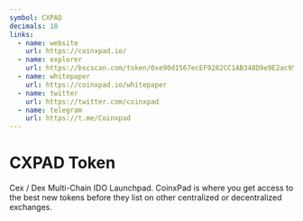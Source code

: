 ```yaml
---
symbol: CXPAD
decimals: 18
links:
  - name: website
    url: https://coinxpad.io/
  - name: explorer
    url: https://bscscan.com/token/0xe90d1567ecEF9282CC1AB348D9e9E2ac95659B99
  - name: whitepaper
    url: https://coinxpad.io/whitepaper
  - name: twitter
    url: https://twitter.com/coinxpad
  - name: telegram
    url: https://t.me/Coinxpad
---
```


# CXPAD Token

Cex / Dex Multi-Chain IDO Launchpad. CoinxPad is where you get access to the best new tokens before they list on other centralized or decentralized exchanges.

